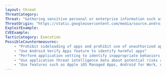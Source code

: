```yaml
---
layout: threat
ThreatCategory:
Threat: "Gathering sensitive personal or enterprise information such as contact list, call log, calendar information by invoking standard operating system (e.g. Android or iOS) APIs."
ThreatOrigin: "https://static.googleusercontent.com/media/source.android.com/en//security/reports/Google_Android_Security_PHA_classifications.pdf"
ExploitExample:
CVEExample:
TacticCategory: Execution
PossibleCountermeasures:
    - "Prohibit sideloading of apps and prohibit use of unauthorized app stores"
    - "Use Android Verify Apps feature to identify harmful apps"
    - "Perform application vetting to identify inappropriate behaviors by apps including permission requests made by the apps"
    - "Use application threat intelligence data about potential risks associated with apps installed on devices"
    - "Use features such as Apple iOS Managed Apps, Android for Work, or Samsung KNOX Workspace that provide some level of separation between personal apps and enterprise apps to mitigate the impact of malicious behaviors."
---
```


